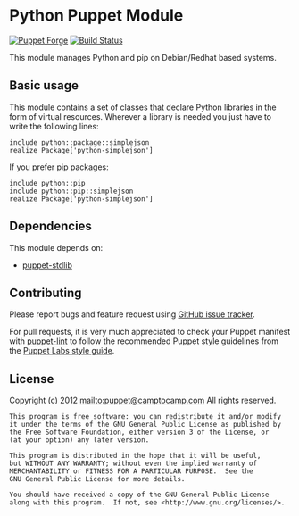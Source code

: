 # Python Puppet Module

[![Puppet Forge](http://img.shields.io/puppetforge/v/camptocamp/python.svg)](https://forge.puppetlabs.com/camptocamp/python)
[![Build Status](https://travis-ci.org/camptocamp/puppet-python.png?branch=master)](https://travis-ci.org/camptocamp/puppet-python)

This module manages Python and pip on Debian/Redhat based systems.

## Basic usage

This module contains a set of classes that declare Python libraries in the 
form of virtual resources. Wherever a library is needed you just have to 
write the following lines:

    include python::package::simplejson
    realize Package['python-simplejson']

If you prefer pip packages:

    include python::pip
    include python::pip::simplejson
    realize Package['python-simplejson']


## Dependencies

This module depends on:
 
 * [puppet-stdlib](https://github.com/camptocamp/puppet-stdlib)

## Contributing

Please report bugs and feature request using [GitHub issue
tracker](https://github.com/camptocamp/puppet-python/issues).

For pull requests, it is very much appreciated to check your Puppet manifest
with [puppet-lint](https://github.com/rodjek/puppet-lint) to follow the recommended Puppet style guidelines from the
[Puppet Labs style guide](http://docs.puppetlabs.com/guides/style_guide.html).

## License

Copyright (c) 2012 <mailto:puppet@camptocamp.com> All rights reserved.

    This program is free software: you can redistribute it and/or modify
    it under the terms of the GNU General Public License as published by
    the Free Software Foundation, either version 3 of the License, or
    (at your option) any later version.
    
    This program is distributed in the hope that it will be useful,
    but WITHOUT ANY WARRANTY; without even the implied warranty of
    MERCHANTABILITY or FITNESS FOR A PARTICULAR PURPOSE.  See the
    GNU General Public License for more details.
    
    You should have received a copy of the GNU General Public License
    along with this program.  If not, see <http://www.gnu.org/licenses/>.
